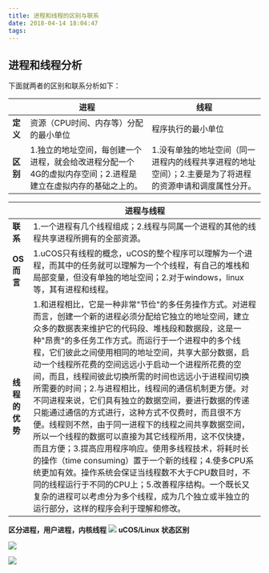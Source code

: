 ```yaml
---
title: 进程和线程的区别与联系
date: 2018-04-14 18:04:47
tags:
---
```




## 进程和线程分析

下面就两者的区别和联系分析如下：

|        | **进程**                                   | **线程**                                   |
| ------ | ---------------------------------------- | ---------------------------------------- |
| **定义** | 资源（CPU时间、内存等）分配的最小单位                     | 程序执行的最小单位                                |
| **区别** | 1.独立的地址空间，每创建一个进程，就会给改进程分配一个4G的虚拟内存空间；2.进程是建立在虚拟内存的基础之上的。 | 1.没有单独的地址空间（同一进程内的线程共享进程的地址空间）；2.主要是为了将进程的资源申请和调度属性分开。 |

|           | 进程与线程                                    |
| --------- | ---------------------------------------- |
| **联系**    | 1.一个进程有几个线程组成；2.线程与同属一个进程的其他的线程共享进程所拥有的全部资源。 |
| **OS而言**  | 1.uCOS只有线程的概念，uCOS的整个程序可以理解为一个进程，而其中的任务就可以理解为一个个线程，有自己的堆栈和局部变量，但没有单独的地址空间；2.对于windows，linux等，其有进程和线程。 |
| **线程的优势** | 1.和进程相比，它是一种非常"节俭"的多任务操作方式。对进程而言，创建一个新的进程必须分配给它独立的地址空间，建立众多的数据表来维护它的代码段、堆栈段和数据段，这是一种"昂贵"的多任务工作方式。而运行于一个进程中的多个线程，它们彼此之间使用相同的地址空间，共享大部分数据，启动一个线程所花费的空间远远小于启动一个进程所花费的空间，而且，线程间彼此切换所需的时间也远远小于进程间切换所需要的时间；2.与进程相比，线程间的通信机制更方便。对不同进程来说，它们具有独立的数据空间，要进行数据的传递只能通过通信的方式进行，这种方式不仅费时，而且很不方便。线程则不然，由于同一进程下的线程之间共享数据空间，所以一个线程的数据可以直接为其它线程所用，这不仅快捷，而且方便；3.提高应用程序响应。使用多线程技术，将耗时长的操作（time consuming）置于一个新的线程；4.使多CPU系统更加有效。操作系统会保证当线程数不大于CPU数目时，不同的线程运行于不同的CPU上；5.改善程序结构。一个既长又复杂的进程可以考虑分为多个线程，成为几个独立或半独立的运行部分，这样的程序会利于理解和修改。 |


**区分进程，用户进程，内核线程**
![](https://img-blog.csdn.net/20160608152609878?watermark/2/text/aHR0cDovL2Jsb2cuY3Nkbi5uZXQv/font/5a6L5L2T/fontsize/400/fill/I0JBQkFCMA==/dissolve/70/gravity/Center)
**uCOS/Linux**
**状态区别**

![](https://img-blog.csdn.net/20160608152628491?watermark/2/text/aHR0cDovL2Jsb2cuY3Nkbi5uZXQv/font/5a6L5L2T/fontsize/400/fill/I0JBQkFCMA==/dissolve/70/gravity/Center)

![](https://img-blog.csdn.net/20160608152635956?watermark/2/text/aHR0cDovL2Jsb2cuY3Nkbi5uZXQv/font/5a6L5L2T/fontsize/400/fill/I0JBQkFCMA==/dissolve/70/gravity/Center)





